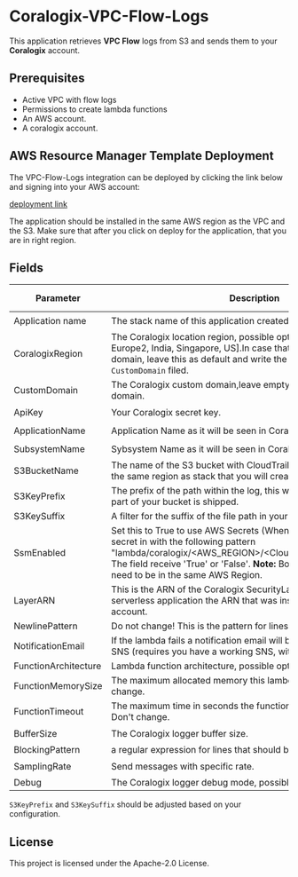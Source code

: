 # Coralogix-VPC-Flow-Logs

This application retrieves **VPC Flow** logs from S3 and sends them to your **Coralogix** account.

## Prerequisites
* Active VPC with flow logs 
* Permissions to create lambda functions
* An AWS account.
* A coralogix account.


## AWS Resource Manager Template Deployment

The VPC-Flow-Logs integration can be deployed by clicking the link below and signing into your AWS account:

[deployment link](https://us-east-1.console.aws.amazon.com/lambda/home?region=us-east-1#/create/app?applicationId=arn:aws:serverlessrepo:eu-central-1:597078901540:applications/Coralogix-VPC-Flog-Logs-S3)

The application should be installed in the same AWS region as the VPC and the S3. Make sure that after you click on deploy for the application, that you are in right region.


## Fields

| Parameter | Description | Default Value | Required |
|---|---|---|---|
| Application name | The stack name of this application created via AWS CloudFormation. |   | :heavy_check_mark: |
| CoralogixRegion | The Coralogix location region, possible options are [Europe, Europe2, India, Singapore, US].In case that you want to use Custom domain, leave this as default and write the Custom doamin in the ``CustomDomain`` filed. |  Europe | :heavy_check_mark: | 
| CustomDomain | The Coralogix custom domain,leave empty if you don't use Custom domain.| |  | 
| ApiKey | Your Coralogix secret key.|   | :heavy_check_mark: | 
| ApplicationName | Application Name as it will be seen in Coralogix UI.| | :heavy_check_mark: | 
| SubsystemName | Sybsystem Name as it will be seen in Coralogix UI.| | :heavy_check_mark: | 
| S3BucketName | The name of the S3 bucket with CloudTrail logs to watch (must be in the same region as stack that you will create). |   | :heavy_check_mark: | 
| S3KeyPrefix | The prefix of the path within the log, this way you can choose if only part of your bucket is shipped.|   |  | 
| S3KeySuffix | A filter for the suffix of the file path in your bucket.|  .json.gz. |  | 
| SsmEnabled | Set this to True to use AWS Secrets  (When enable it creates the secret in with the following pattern "lambda/coralogix/<AWS_REGION>/<Cloudwatch_lambda_name>"). The field receive 'True' or 'False'. **Note:** Both layers and lambda need to be in the same AWS Region.|  False | |
| LayerARN | This is the ARN of the Coralogix SecurityLayer. Copy from the ``SSM`` serverless application the ARN that was installed on the AWS account.| | |
| NewlinePattern | Do not change! This is the pattern for lines splitting.| (?:\r\n\|\r\|\n) | |
| NotificationEmail | If the lambda fails a notification email will be sent to this address via SNS (requires you have a working SNS, with a validated domain).| | |
| FunctionArchitecture | Lambda function architecture, possible options are [x86_64, arm64]| x86_64 | |
| FunctionMemorySize | The maximum allocated memory this lambda may consume. Don't change.| 1024 | |
| FunctionTimeout | The maximum time in seconds the function may be allowed to run. Don't change.| 300 | |
| BufferSize | The Coralogix logger buffer size.| 134217728 | :heavy_check_mark: |
| BlockingPattern | a regular expression for lines that should be excluded. |  |  | 
| SamplingRate | Send messages with specific rate.| 1 | :heavy_check_mark: |
| Debug | The Coralogix logger debug mode, possible options are ``true``, ``false``.| false | |

`S3KeyPrefix` and `S3KeySuffix` should be adjusted based on your configuration.

## License

This project is licensed under the Apache-2.0 License.

